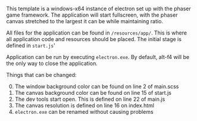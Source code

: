 This template is a windows-x64 instance of electron set up with the phaser game framework. The application will start fullscreen, with the phaser canvas stretched to the largest it can be while maintaining ratio.

All files for the application can be found in `/resources/app/`. This is where all application code and resources should be placed. The initial stage is defined in `start.js`' 

Application can be run by executing `electron.exe`. By default, alt-f4 will be the only way to close the application.

Things that can be changed:

0. The window background color can be found on line 2 of main.scss
0. The canvas background color can be found on line 15 of start.js
0. The dev tools start open. This is defined on line 22 of main.js
0. The canvas resolution is defined on line 16 on index.html
0. `electron.exe` can be renamed without causing problems